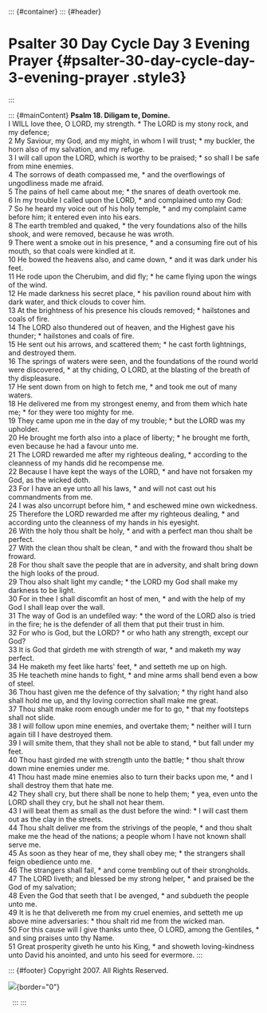 ::: {#container}
::: {#header}
# Psalter 30 Day Cycle Day 3 Evening Prayer {#psalter-30-day-cycle-day-3-evening-prayer .style3}
:::

::: {#mainContent}
**Psalm 18. Diligam te, Domine.**\
I WILL love thee, O LORD, my strength. \* The LORD is my stony rock, and
my defence;\
2 My Saviour, my God, and my might, in whom I will trust; \* my buckler,
the horn also of my salvation, and my refuge.\
3 I will call upon the LORD, which is worthy to be praised; \* so shall
I be safe from mine enemies.\
4 The sorrows of death compassed me, \* and the overflowings of
ungodliness made me afraid.\
5 The pains of hell came about me; \* the snares of death overtook me.\
6 In my trouble I called upon the LORD, \* and complained unto my God:\
7 So he heard my voice out of his holy temple, \* and my complaint came
before him; it entered even into his ears.\
8 The earth trembled and quaked, \* the very foundations also of the
hills shook, and were removed, because he was wroth.\
9 There went a smoke out in his presence, \* and a consuming fire out of
his mouth, so that coals were kindled at it.\
10 He bowed the heavens also, and came down, \* and it was dark under
his feet.\
11 He rode upon the Cherubim, and did fly; \* he came flying upon the
wings of the wind.\
12 He made darkness his secret place, \* his pavilion round about him
with dark water, and thick clouds to cover him.\
13 At the brightness of his presence his clouds removed; \* hailstones
and coals of fire.\
14 The LORD also thundered out of heaven, and the Highest gave his
thunder; \* hailstones and coals of fire.\
15 He sent out his arrows, and scattered them; \* he cast forth
lightnings, and destroyed them.\
16 The springs of waters were seen, and the foundations of the round
world were discovered, \* at thy chiding, O LORD, at the blasting of the
breath of thy displeasure.\
17 He sent down from on high to fetch me, \* and took me out of many
waters.\
18 He delivered me from my strongest enemy, and from them which hate me;
\* for they were too mighty for me.\
19 They came upon me in the day of my trouble; \* but the LORD was my
upholder.\
20 He brought me forth also into a place of liberty; \* he brought me
forth, even because he had a favour unto me.\
21 The LORD rewarded me after my righteous dealing, \* according to the
cleanness of my hands did he recompense me.\
22 Because I have kept the ways of the LORD, \* and have not forsaken my
God, as the wicked doth.\
23 For I have an eye unto all his laws, \* and will not cast out his
commandments from me.\
24 I was also uncorrupt before him, \* and eschewed mine own
wickedness.\
25 Therefore the LORD rewarded me after my righteous dealing, \* and
according unto the cleanness of my hands in his eyesight.\
26 With the holy thou shalt be holy, \* and with a perfect man thou
shalt be perfect.\
27 With the clean thou shalt be clean, \* and with the froward thou
shalt be froward.\
28 For thou shalt save the people that are in adversity, and shalt bring
down the high looks of the proud.\
29 Thou also shalt light my candle; \* the LORD my God shall make my
darkness to be light.\
30 For in thee I shall discomfit an host of men, \* and with the help of
my God I shall leap over the wall.\
31 The way of God is an undefiled way: \* the word of the LORD also is
tried in the fire; he is the defender of all them that put their trust
in him.\
32 For who is God, but the LORD? \* or who hath any strength, except our
God?\
33 It is God that girdeth me with strength of war, \* and maketh my way
perfect.\
34 He maketh my feet like harts\' feet, \* and setteth me up on high.\
35 He teacheth mine hands to fight, \* and mine arms shall bend even a
bow of steel.\
36 Thou hast given me the defence of thy salvation; \* thy right hand
also shall hold me up, and thy loving correction shall make me great.\
37 Thou shalt make room enough under me for to go, \* that my footsteps
shall not slide.\
38 I will follow upon mine enemies, and overtake them; \* neither will I
turn again till I have destroyed them.\
39 I will smite them, that they shall not be able to stand, \* but fall
under my feet.\
40 Thou hast girded me with strength unto the battle; \* thou shalt
throw down mine enemies under me.\
41 Thou hast made mine enemies also to turn their backs upon me, \* and
I shall destroy them that hate me.\
42 They shall cry, but there shall be none to help them; \* yea, even
unto the LORD shall they cry, but he shall not hear them.\
43 I will beat them as small as the dust before the wind: \* I will cast
them out as the clay in the streets.\
44 Thou shalt deliver me from the strivings of the people, \* and thou
shalt make me the head of the nations; a people whom I have not known
shall serve me.\
45 As soon as they hear of me, they shall obey me; \* the strangers
shall feign obedience unto me.\
46 The strangers shall fail, \* and come trembling out of their
strongholds.\
47 The LORD liveth; and blessed be my strong helper, \* and praised be
the God of my salvation;\
48 Even the God that seeth that I be avenged, \* and subdueth the people
unto me.\
49 It is he that delivereth me from my cruel enemies, and setteth me up
above mine adversaries: \* thou shalt rid me from the wicked man.\
50 For this cause will I give thanks unto thee, O LORD, among the
Gentiles, \* and sing praises unto thy Name.\
51 Great prosperity giveth he unto his King, \* and showeth
loving-kindness unto David his anointed, and unto his seed for evermore.
:::

::: {#footer}
Copyright 2007. All Rights Reserved.

![](http://stats.superstats.com/b/ss/DAVIDMCMANNES/1){border="0"}

 
:::
:::
